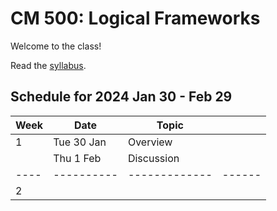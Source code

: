 # CM 500: Logical Frameworks

Welcome to the class!

Read the [syllabus](syllabus.md).

## Schedule for 2024 Jan 30 - Feb 29

| Week | Date       | Topic         |        |
| ---- | ---------- | ------------- | ------ |
| 1    | Tue 30 Jan | Overview      |        |
|      | Thu 1 Feb  | Discussion    |        |
| ---- | ---------- | ------------- | ------ |
| 2    |            |               |        |

